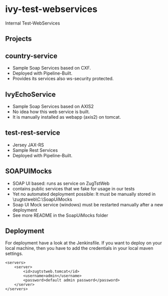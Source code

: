 # ivy-test-webservices

Internal Test-WebServices

## Projects

## country-service

*   Sample Soap Services based on CXF.
*	Deployed with Pipeline-Built.
*	Provides its services also ws-security protected.

## IvyEchoService

*	Sample Soap Services based on AXIS2
*	No idea how this web service is built.
*	It is manually installed as webapp (axis2) on tomcat. 

## test-rest-service

* 	Jersey JAX-RS
* 	Sample Rest Services
*	Deployed with Pipeline-Built.

## SOAPUIMocks

*   SOAP UI based: runs as service on ZugTstWeb
*   contains public services that we fake for usage in our tests
*   Yet no automated deployment possible: It must be manually stored in \\zugtstweb\C:\SoapUiMocks
*   Soap UI Mock service (windows) must be restarted manually after a new deployment
* 	See more README in the SoapUiMocks folder

## Deployment

For deployment have a look at the Jenkinsfile. If you want to deploy on your local machine, then you have to add the credentials in your local maven settings.

	<servers>
		<server>
			<id>zugtstweb.tomcat</id>
			<username>admin</username>
			<password>default admin password</password>
		</server>
	</servers>

